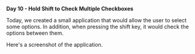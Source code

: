 <strong>Day 10 - Hold Shift to Check Multiple Checkboxes</strong>

Today, we created a small application that would allow the user to select some options. In addition, when pressing the shift key, it would check the options between them.

Here's a screenshot of the application. 
